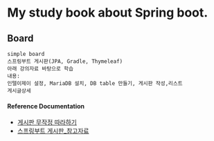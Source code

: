 # My study book about Spring boot.


## Board
    simple board 
    스프링부트 게시판(JPA, Gradle, Thymeleaf)
    아래 강의자료 바탕으로 학습
    내용:
    인텔이제이 설정, MariaDB 설치, DB table 만들기, 게시판 작성,리스트
    게시글상세
#### Reference Documentation
* [게시판 무작정 따라하기](https://youtu.be/frI5CoZe-vE)
* [스프링부트 게시판_참고자료](https://developer-rooney.tistory.com/153?category=496529)




